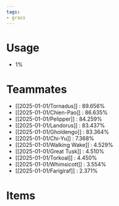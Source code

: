 ```yaml
---
tags:
- grass
---
```

# Usage
- 1%
# Teammates
- [[2025-01-01/Tornadus]] : 89.656%
- [[2025-01-01/Chien-Pao]] : 86.635%
- [[2025-01-01/Pelipper]] : 84.259%
- [[2025-01-01/Landorus]] : 83.437%
- [[2025-01-01/Gholdengo]] : 83.364%
- [[2025-01-01/Chi-Yu]] : 7.368%
- [[2025-01-01/Walking Wake]] : 4.529%
- [[2025-01-01/Great Tusk]] : 4.510%
- [[2025-01-01/Torkoal]] : 4.450%
- [[2025-01-01/Whimsicott]] : 3.554%
- [[2025-01-01/Farigiraf]] : 2.371%
# Items
